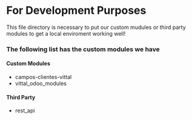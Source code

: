 # For Development Purposes


This file directory is necessary to put our custom mudules or third party modules to get a local enviroment working well!

### The following list has the custom modules we have

#### Custom Modules

* campos-clientes-vittal
* vittal_odoo_modules

#### Third Party

* rest_api

